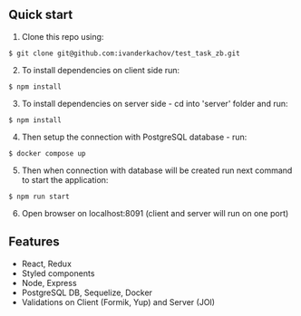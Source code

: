 ## Quick start

1. Clone this repo using:

  ```shell
  $ git clone git@github.com:ivanderkachov/test_task_zb.git
  ```

2. To install dependencies on client side run:

  ```shell
  $ npm install
  ```

3. To install dependencies on server side - cd into 'server' folder and run:

  ```shell
  $ npm install
  ```

4. Then setup the connection with PostgreSQL database - run:

  ```shell
  $ docker compose up
  ```


5. Then when connection with database will be created run next command to start the application:

  ```shell
  $ npm run start
  ```

6. Open browser on localhost:8091 (client and server will run on one port)


## Features

* React, Redux
* Styled components
* Node, Express
* PostgreSQL DB, Sequelize, Docker
* Validations on Client (Formik, Yup) and Server (JOI)
